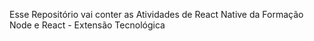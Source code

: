 Esse Repositório vai conter as Atividades de React Native da Formação Node e React - Extensão Tecnológica